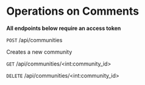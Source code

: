 # Operations on Comments

**All endpoints below require an access token**

`POST` /api/communities

Creates a new community

`GET` /api/communities/\<int:community_id\>

`DELETE` /api/communities/\<int:community_id\>
